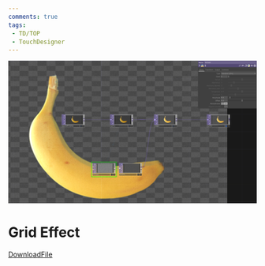 ```yaml
---
comments: true
tags:
 - TD/TOP
 - TouchDesigner
---
```


![Grid Effect](./img/GrainEffect.png)

# Grid Effect

[DownloadFile](./files/Grid.tox)